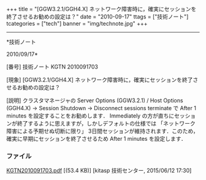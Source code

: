 ﻿+++
title = "[GGW3.2.1/GGH4.X] ネットワーク障害時に，確実にセッションを終了させるお勧めの設定は？"
date = "2010-09-17"
ttags = ["技術ノート"]
tcategories = ["tech"]
banner = "img/technote.jpg"
+++

-----------------------------------------------------------------------------------------------------------------------------

*技術ノート

2010/09/17*


[番号]
技術ノート KGTN 2010091703

[現象]
[GGW3.2.1/GGH4.X]
ネットワーク障害時に，確実にセッションを終了させるお勧めの設定は？

[説明]
クラスタマネージャの Server Options (GGW3.2.1) / Host Options (GGH4.X) →
Session Shutdown → Disconnect sessions terminate で After 1 minutes
を設定することをお勧めします． Immediately
の方が直ちにセッションが終了するように思えますが，しかしデフォルトの仕様では
「ネットワーク障害による予期せぬ切断に限り」
3日間セッションが維持されます．このため，確実に早期にセッションを終了させるため
After 1 minutes を設定します．


### ファイル

 
 


[KGTN2010091703.pdf](http://techreport.kitasp.net/attachments/download/1921/KGTN2010091703.pdf)
 [(53.4 KB)] [kitasp 技術センター, 2015/06/12
17:30]


 


 

